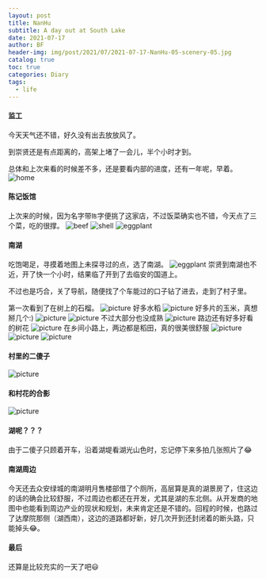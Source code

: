 ```yaml
---
layout: post
title: NanHu
subtitle: A day out at South Lake
date: 2021-07-17
author: BF
header-img: img/post/2021/07/2021-07-17-NanHu-05-scenery-05.jpg
catalog: true
toc: true
categories: Diary
tags:
  - life
---
```

#### 监工
今天天气还不错，好久没有出去放放风了。

到崇贤还是有点距离的，高架上堵了一会儿，半个小时才到。

总体和上次来看的时候差不多，还是要看内部的进度，还有一年呢，早着。
![home](/img/post/2021/07/2021-07-17-NanHu-01-home.jpg)

<!-- more -->
#### 陈记饭馆
上次来的时候，因为名字带`陈`字便挑了这家店，不过饭菜确实也不错，今天点了三个菜，吃的很撑。
![beef](/img/post/2021/07/2021-07-17-NanHu-02-beef.jpg)
![shell](/img/post/2021/07/2021-07-17-NanHu-03-shell.jpg)
![eggplant](/img/post/2021/07/2021-07-17-NanHu-04-eggplant.jpg)
####  南湖
吃饱喝足，寻摸着地图上未探寻过的点，选了南湖。
![eggplant](/img/post/2021/07/2021-07-17-NanHu-05-scenery-00.jpg)
崇贤到南湖也不近，开了快一个小时，结果临了开到了去临安的国道上。

不过也是巧合，关了导航，随便找了个车能过的口子钻了进去，走到了村子里。

第一次看到了在树上的石榴。
![picture](/img/post/2021/07/2021-07-17-NanHu-05-scenery-01.jpg)
好多水稻
![picture](/img/post/2021/07/2021-07-17-NanHu-05-scenery-02.jpg)
好多片的玉米，真想掰几个:)
![picture](/img/post/2021/07/2021-07-17-NanHu-05-scenery-03.jpg)
![picture](/img/post/2021/07/2021-07-17-NanHu-05-scenery-06.jpg)
不过大部分也没成熟
![picture](/img/post/2021/07/2021-07-17-NanHu-05-scenery-04.jpg)
路边还有好多好看的树花
![picture](/img/post/2021/07/2021-07-17-NanHu-05-scenery-05.jpg)
在乡间小路上，两边都是稻田，真的很美很舒服
![picture](/img/post/2021/07/2021-07-17-NanHu-05-scenery-07.jpg)
![picture](/img/post/2021/07/2021-07-17-NanHu-05-scenery-08.jpg)
![picture](/img/post/2021/07/2021-07-17-NanHu-05-scenery-09.jpg)
#### 村里的二傻子
![picture](/img/post/2021/07/2021-07-17-NanHu-06-Selfie-01.jpg)
#### 和村花的合影
![picture](/img/post/2021/07/2021-07-17-NanHu-06-Selfie-02.jpg)
#### 湖呢？？？
由于二傻子只顾着开车，沿着湖堤看湖光山色时，忘记停下来多拍几张照片了😂
#### 南湖周边
今天还去众安绿城的南湖明月售楼部借了个厕所，高层算是真的湖景房了，住这边的话的确会比较舒服，不过周边也都还在开发，尤其是湖的东北侧。从开发商的地图中也能看到周边产业的现状和规划，未来肯定还是不错的。回程的时候，也路过了达摩院那侧（湖西南），这边的道路都好新，好几次开到还封闭着的断头路，只能掉头😂。
#### 最后
还算是比较充实的一天了吧😃